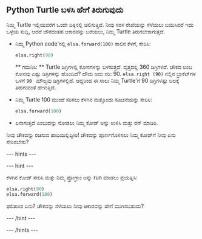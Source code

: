 ## Python Turtle ಬಳಸಿ ಹೇಗೆ ತಿರುಗುವುದು

ನಿಮ್ಮ Turtle ಇಲ್ಲಿಯವರೆಗೆ ಒಂದೇ ದಿಕ್ಕಿನಲ್ಲಿ ಚಲಿಸುತ್ತಿದೆ. ನೀವು ಸರಳ ರೇಖೆಯನ್ನು ಸೆಳೆಯಲು ಬಯಸಿದರೆ ಇದು ಒಳ್ಳೆಯ ಸುದ್ದಿ, ಆದರೆ ಚೌಕದಂತಹ ಆಕಾರವನ್ನು ಬರೆಯಲು, ನಿಮ್ಮ Turtle ತಿರುಗಬೇಕಾಗುತ್ತದೆ.

- ನಿಮ್ಮ Python code'‌ನಲ್ಲಿ `elsa.forward(100)` ಸಾಲಿನ ಕೆಳಗೆ, ಸೇರಿಸಿ:
    
    ```python
    elsa.right(90)
    ```
    
    ** ಗಮನಿಸಿ: ** Turtle ಡಿಗ್ರಿಗಳಲ್ಲಿ ಕೋನಗಳನ್ನು ಬಳಸುತ್ತದೆ. ವೃತ್ತದಲ್ಲಿ 360 ಡಿಗ್ರಿಗಳಿವೆ. ಚೌಕದ ಲಂಬ ಕೋನವು ಎಷ್ಟು ಡಿಗ್ರಿಗಳನ್ನು ಹೊಂದಿದೆ? ಹೌದು ಅದು ಸರಿ: 90. `elsa.right (90)` ನಲ್ಲಿನ ಬ್ರಾಕೆಟ್‌ಗಳ ಒಳಗೆ `90 ` ಮೌಲ್ಯವು ಡಿಗ್ರಿಗಳಲ್ಲಿದೆ. ಆದ್ದರಿಂದ ಈ ಸಾಲು ನಿಮ್ಮ Turtle'ಗೆ 90 ಡಿಗ್ರಿಗಳಷ್ಟು ಬಲಕ್ಕೆ ತಿರುಗುವಂತೆ ಹೇಳುತ್ತಿದೆ.

- ನಿಮ್ಮ Turtle 100 ಮುಂದೆ ಸರಿಸಲು ಕೆಳಗಿನ ಮತ್ತೊಂದು ಸೂಚನೆಯನ್ನು ಸೇರಿಸಿ:
    
    ```python
    elsa.forward(100)
    ```

- ಏನಾಗುತ್ತದೆ ಎಂಬುದನ್ನು ನೋಡಲು ನಿಮ್ಮ ಕೋಡ್ ಅನ್ನು ಉಳಿಸಿ ಮತ್ತು ರನ್ ಮಾಡಿರಿ.

ನೀವು ಚೌಕವನ್ನು ರಚಿಸುವ ಹಾದಿಯಲ್ಲಿದ್ದೀರಿ! ಚೌಕವನ್ನು ಪೂರ್ಣಗೊಳಿಸಲು ನಿಮ್ಮ ಕೋಡ್‌ಗೆ ನೀವು ಏನು ಸೇರಿಸಬೇಕು?

\--- hints \---

\--- hint \---

ಕೆಳಗಿನ ಕೋಡ್ ಸೇರಿಸಿ ಮತ್ತು ನಿಮ್ಮ ಪ್ರೋಗ್ರಾಂ ಅನ್ನು run ಮಾಡಲು ಪ್ರಯತ್ನಿಸಿ:

```python
elsa.right(90)
elsa.forward(100)
```

ಫಲಿತಾಂಶ ಏನು? ಚೌಕವನ್ನು ಸೆಳೆಯಲು ನೀವು ಆಕಾರವನ್ನು ಹೇಗೆ ಮುಗಿಸಬಹುದು?

\--- /hint \---

\--- /hints \---
